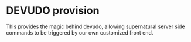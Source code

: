 DEVUDO provision
================

This provides the magic behind devudo, allowing supernatural server side commands
to be triggered by our own customized front end.

